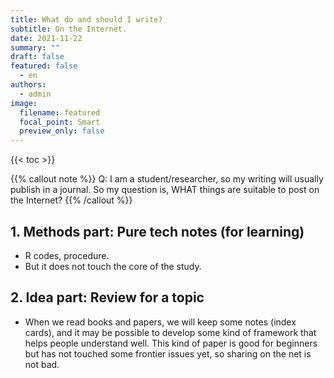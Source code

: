 ```yaml
---
title: What do and should I write?
subtitle: On the Internet.
date: 2021-11-22
summary: ""
draft: false
featured: false
  - en
authors:
  - admin
image:
  filename: featured
  focal_point: Smart
  preview_only: false
---
```


{{< toc >}}

{{% callout note %}} 
Q: I am a student/researcher, so my writing will usually publish in a journal. So my question is, WHAT things are suitable to post on the Internet? 
{{% /callout %}}


## 1. Methods part: Pure tech notes (for learning)
- R codes, procedure.
- But it does not touch the core of the study.


## 2. Idea part: Review for a topic 
- When we read books and papers, we will keep some notes (index cards), and it may be possible to develop some kind of framework that helps people understand well. This kind of paper is good for beginners but has not touched some frontier issues yet, so sharing on the net is not bad.

